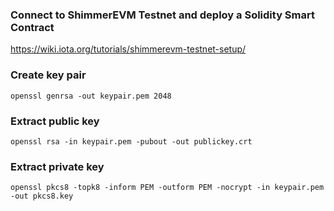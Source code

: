 ### Connect to ShimmerEVM Testnet and deploy a Solidity Smart Contract

https://wiki.iota.org/tutorials/shimmerevm-testnet-setup/


### Create key pair

`openssl genrsa -out keypair.pem 2048`

### Extract public key

`openssl rsa -in keypair.pem -pubout -out publickey.crt`

### Extract private key

`openssl pkcs8 -topk8 -inform PEM -outform PEM -nocrypt -in keypair.pem -out pkcs8.key`
